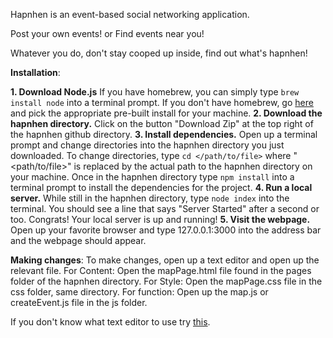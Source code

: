 Hapnhen is an event-based social networking application.

  Post your own events!
  or
  Find events near you!
  
Whatever you do, don't stay cooped up inside, find out what's hapnhen!

**Installation**:

**1. Download Node.js**
      If you have homebrew, you can simply type `brew install node` into a terminal prompt.
      If you don't have homebrew, go [here](https://nodejs.org/en/download/) and pick the appropriate pre-built install for your machine.
**2. Download the hapnhen directory.**
      Click on the button "Download Zip" at the top right of the hapnhen github directory.
**3. Install dependencies.**
      Open up a terminal prompt and change directories into the hapnhen directory you just downloaded.
      To change directories, type `cd </path/to/file>` where "<path/to/file>" is replaced by the actual path to the hapnhen directory on your machine.
      Once in the hapnhen directory type `npm install` into a terminal prompt to install the dependencies for the project.
**4. Run a local server.**
      While still in the hapnhen directory, type `node index` into the terminal.
      You should see a line that says "Server Started" after a second or too.
      Congrats! Your local server is up and running!
**5. Visit the webpage.**
      Open up your favorite browser and type 127.0.0.1:3000 into the address bar and the webpage should appear.

**Making changes**:
To make changes, open up a text editor and open up the relevant file.
  For Content: Open the mapPage.html file found in the pages folder of the hapnhen directory.
  For Style: Open the mapPage.css file in the css folder, same directory.
  For function: Open up the map.js or createEvent.js file in the js folder.

If you don't know what text editor to use try [this](http://www.sublimetext.com/2).
